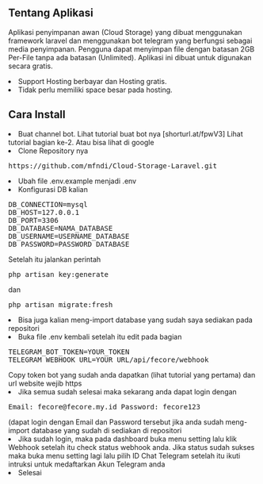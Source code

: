 ## Tentang Aplikasi

Aplikasi penyimpanan awan (Cloud Storage) yang dibuat menggunakan framework laravel dan menggunakan bot telegram yang berfungsi sebagai media penyimpanan. 
Pengguna dapat menyimpan file dengan batasan 2GB Per-File tanpa ada batasan (Unlimited). Aplikasi ini dibuat untuk digunakan secara gratis.

<li>Support Hosting berbayar dan Hosting gratis.</li>
<li>Tidak perlu memiliki space besar pada hosting.</li>


## Cara Install
<li>Buat channel bot. Lihat tutorial buat bot nya [shorturl.at/fpwV3] Lihat tutorial bagian ke-2. Atau bisa lihat di google</li>
<li>Clone Repository nya <pre>https://github.com/mfndi/Cloud-Storage-Laravel.git</pre>
<li>Ubah file .env.example menjadi .env</li>
<li>Konfigurasi DB kalian
<pre>DB_CONNECTION=mysql
DB_HOST=127.0.0.1
DB_PORT=3306
DB_DATABASE=NAMA_DATABASE
DB_USERNAME=USERNAME_DATABASE
DB_PASSWORD=PASSWORD_DATABASE
</pre>
    Setelah itu jalankan perintah
    <pre>php artisan key:generate</pre>
    dan
    <pre>php artisan migrate:fresh</pre>
    </li>
<li>Bisa juga kalian meng-import database yang sudah saya sediakan pada repositori</li>
<li>Buka file .env kembali setelah itu edit pada bagian 
    <pre>TELEGRAM_BOT_TOKEN=YOUR_TOKEN
TELEGRAM_WEBHOOK_URL=YOUR_URL/api/fecore/webhook
</pre>
 Copy token bot yang sudah anda dapatkan (lihat tutorial yang pertama) dan url website wejib https</li>
<li>Jika semua sudah selesai maka sekarang anda dapat login dengan <pre>Email: fecore@fecore.my.id Password: fecore123</pre>
    (dapat login dengan Email dan Password tersebut jika anda sudah meng-import database yang sudah di sediakan di repositori</li>

<li>Jika sudah login, maka pada dashboard buka menu setting lalu klik Webhook setelah itu check status webhook anda. Jika status sudah sukses maka 
    buka menu setting lagi lalu pilih ID Chat Telegram setelah itu ikuti intruksi untuk medaftarkan Akun Telegram anda</li>
<li>Selesai</li>
